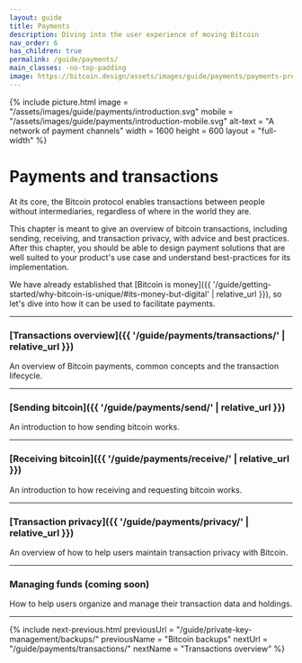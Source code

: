 ```yaml
---
layout: guide
title: Payments
description: Diving into the user experience of moving Bitcoin
nav_order: 6
has_children: true
permalink: /guide/payments/
main_classes: -no-top-padding
image: https://bitcoin.design/assets/images/guide/payments/payments-preview.jpg
---
```


{% include picture.html
   image = "/assets/images/guide/payments/introduction.svg"
   mobile = "/assets/images/guide/payments/introduction-mobile.svg"
   alt-text = "A network of payment channels"
   width = 1600
   height = 600
   layout = "full-width"
%}

# Payments and transactions

At its core, the Bitcoin protocol enables transactions between people without intermediaries, regardless of where in the world they are.

This chapter is meant to give an overview of bitcoin transactions, including sending, receiving, and transaction privacy, with advice and best practices. After this chapter, you should be able to design payment solutions that are well suited to your product's use case and understand best-practices for its implementation.

We have already established that [Bitcoin is money]({{ '/guide/getting-started/why-bitcoin-is-unique/#its-money-but-digital' | relative_url }}), so let's dive into how it can be used to facilitate payments.

---

### [Transactions overview]({{ '/guide/payments/transactions/' | relative_url }})

An overview of Bitcoin payments, common concepts and the transaction lifecycle.

---

### [Sending bitcoin]({{ '/guide/payments/send/' | relative_url }})

An introduction to how sending bitcoin works.

---

### [Receiving bitcoin]({{ '/guide/payments/receive/' | relative_url }})

An introduction to how receiving and requesting bitcoin works.

---

### [Transaction privacy]({{ '/guide/payments/privacy/' | relative_url }})

An overview of how to help users maintain transaction privacy with Bitcoin.

---

### Managing funds (coming soon)

How to help users organize and manage their transaction data and holdings.

---

{% include next-previous.html
   previousUrl = "/guide/private-key-management/backups/"
   previousName = "Bitcoin backups"
   nextUrl = "/guide/payments/transactions/"
   nextName = "Transactions overview"
%}

